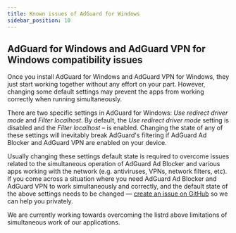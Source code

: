 ```yaml
---
title: Known issues of AdGuard for Windows
sidebar_position: 10
---
```


## AdGuard for Windows and AdGuard VPN for Windows compatibility issues

Once you install AdGuard for Windows and AdGuard VPN for Windows, they just start working together without any effort on your part. However, changing some default settings may prevent the apps from working correctly when running simultaneously.

There are two specific settings in AdGuard for Windows: *Use redirect driver mode* and *Filter localhost*. By default, the *Use redirect driver mode* setting is disabled and the *Filter localhost* – is enabled. Changing the state of any of these settings will inevitably break AdGuard's filtering if AdGuard Ad Blocker and AdGuard VPN are enabled on your device.  

Usually changing these settings default state is required to overcome issues related to the simultaneous operation of AdGuard Ad Blocker and various apps working with the network (e.g. antiviruses, VPNs, network filters, etc). If you come across a situation where you need AdGuard Ad Blocker and AdGuard VPN to work simultaneously and correctly, and the default state of the above settings needs to be changed — [create an issue on GitHub](https://github.com/AdguardTeam/AdguardForWindows/issues/new/choose) so we can help you privately.

We are currently working towards overcoming the listrd above limitations of simultaneous work of our applications. 

